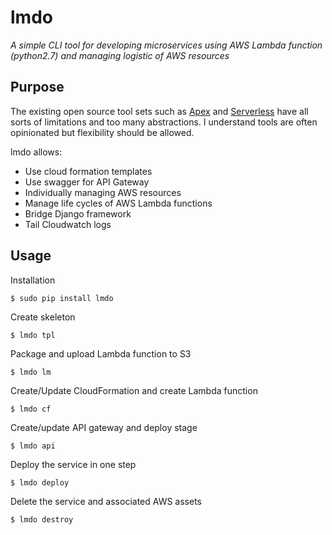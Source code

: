 lmdo
=========

*A simple CLI tool for developing microservices using AWS Lambda function (python2.7) and managing logistic of AWS resources*


Purpose
-------

The existing open source tool sets such as
[Apex](https://github.com/apex/apex) and
[Serverless](https://github.com/serverless/serverless) have all sorts
of limitations and too many abstractions. I understand tools are often opinionated but flexibility should be allowed. 

lmdo allows:
- Use cloud formation templates
- Use swagger for API Gateway
- Individually managing AWS resources
- Manage life cycles of AWS Lambda functions
- Bridge Django framework
- Tail Cloudwatch logs

Usage
-----

Installation

    $ sudo pip install lmdo

Create skeleton
    
    $ lmdo tpl

Package and upload Lambda function to S3

    $ lmdo lm

Create/Update CloudFormation and create Lambda function

    $ lmdo cf

Create/update API gateway and deploy stage

    $ lmdo api

Deploy the service in one step
    
    $ lmdo deploy

Delete the service and associated AWS assets

    $ lmdo destroy
